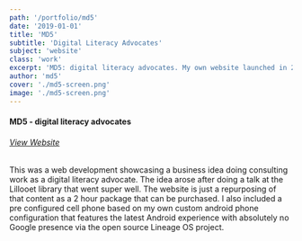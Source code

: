 ```yaml
---
path: '/portfolio/md5'
date: '2019-01-01'
title: 'MD5'
subtitle: 'Digital Literacy Advocates'
subject: 'website'
class: 'work'
excerpt: 'MD5: digital literacy advocates. My own website launched in 2017 to promote myself as a consultant in the digital literacy space.'
author: 'md5'
cover: './md5-screen.png'
image: './md5-screen.png'
---
```

#### MD5 - digital literacy advocates

###### [View Website](https://desforets.github.io/md5/)


This was a web development showcasing a business idea doing consulting work as a digital literacy advocate.
The idea arose after doing a talk at the Lillooet library that went super well. The website is just a repurposing of that content as a 2 hour package that can be purchased. I also included a pre configured cell phone based on my own custom android phone configuration that features the latest Android experience with absolutely no Google presence via the open source Lineage OS project.
